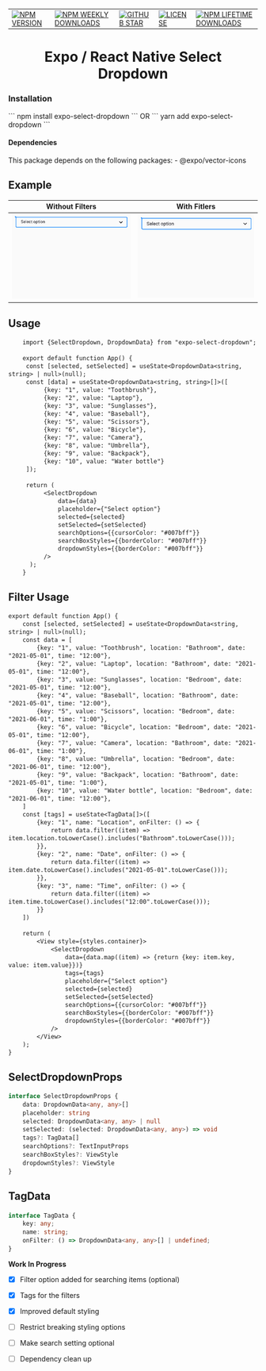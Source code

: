 |                                                                                                                                                        |                                                                                                                                                                                                           |                                                                                                                                                                                                                             |                                                                                                                                                    |                                                                                                                                                                                    |
|--------------------------------------------------------------------------------------------------------------------------------------------------------|-----------------------------------------------------------------------------------------------------------------------------------------------------------------------------------------------------------|-----------------------------------------------------------------------------------------------------------------------------------------------------------------------------------------------------------------------------|----------------------------------------------------------------------------------------------------------------------------------------------------|------------------------------------------------------------------------------------------------------------------------------------------------------------------------------------|
| <a href="https://www.npmjs.com/package/expo-select-dropdown">![NPM VERSION](https://img.shields.io/npm/v/expo-select-dropdown?style=for-the-badge)</a> | <a href="https://www.npmjs.com/package/expo-select-dropdown">![NPM WEEKLY DOWNLOADS](https://img.shields.io/npm/dw/expo-select-dropdown?color=%232CA215&label=WEEKLY%20DOWNLOADS&style=for-the-badge)</a> | <a href="https://github.com/danish1658/react-native-dropdown-select-list/stargazers">![GITHUB STAR](https://img.shields.io/github/stars/bjtrounson/expo-select-dropdown?label=Give%20Us%20A%20Star&style=for-the-badge)</a> | <a href="https://www.npmjs.com/package/expo-select-dropdown">![LICENSE](https://img.shields.io/npm/l/expo-select-dropdown?style=for-the-badge)</a> | <a href="https://www.npmjs.com/package/expo-select-dropdown">![NPM LIFETIME DOWNLOADS](https://img.shields.io/npm/dt/expo-select-dropdown?color=%232CA215&style=for-the-badge)</a> |

<h1 align="center">
Expo / React Native Select Dropdown
</h1>

<h3>Installation</h3>
```
npm install expo-select-dropdown
```
OR
```
yarn add expo-select-dropdown
```

<h4> Dependencies </h4>
This package depends on the following packages:
- @expo/vector-icons


<h2>Example</h2>

| Without Filters  | With Fitlers             |
|------------------|--------------------------|
| ![](preview.gif) | ![](preview-filters.gif) |

<h2>Usage</h2>

```tsx
    import {SelectDropdown, DropdownData} from "expo-select-dropdown";
    
    export default function App() {  
     const [selected, setSelected] = useState<DropdownData<string, string> | null>(null);  
     const [data] = useState<DropdownData<string, string>[]>([  
          {key: "1", value: "Toothbrush"}, 
          {key: "2", value: "Laptop"}, 
          {key: "3", value: "Sunglasses"},  
	      {key: "4", value: "Baseball"}, 
	      {key: "5", value: "Scissors"}, 
	      {key: "6", value: "Bicycle"},  
	      {key: "7", value: "Camera"}, 
	      {key: "8", value: "Umbrella"}, 
	      {key: "9", value: "Backpack"},  
	      {key: "10", value: "Water bottle"}  
     ]);
       
     return (  
          <SelectDropdown  
		      data={data}  
              placeholder={"Select option"}  
              selected={selected}  
              setSelected={setSelected}  
              searchOptions={{cursorColor: "#007bff"}}  
              searchBoxStyles={{borderColor: "#007bff"}}  
              dropdownStyles={{borderColor: "#007bff"}}  
          />  
      );  
    }
```

<h2>Filter Usage</h2>

```tsx
export default function App() {
    const [selected, setSelected] = useState<DropdownData<string, string> | null>(null);
    const data = [
        {key: "1", value: "Toothbrush", location: "Bathroom", date: "2021-05-01", time: "12:00"},
        {key: "2", value: "Laptop", location: "Bathroom", date: "2021-05-01", time: "12:00"},
        {key: "3", value: "Sunglasses", location: "Bedroom", date: "2021-05-01", time: "12:00"},
        {key: "4", value: "Baseball", location: "Bathroom", date: "2021-05-01", time: "12:00"},
        {key: "5", value: "Scissors", location: "Bedroom", date: "2021-06-01", time: "1:00"},
        {key: "6", value: "Bicycle", location: "Bedroom", date: "2021-05-01", time: "12:00"},
        {key: "7", value: "Camera", location: "Bathroom", date: "2021-06-01", time: "1:00"},
        {key: "8", value: "Umbrella", location: "Bedroom", date: "2021-06-01", time: "12:00"},
        {key: "9", value: "Backpack", location: "Bathroom", date: "2021-05-01", time: "1:00"},
        {key: "10", value: "Water bottle", location: "Bedroom", date: "2021-06-01", time: "12:00"},
    ]
    const [tags] = useState<TagData[]>([
        {key: "1", name: "Location", onFilter: () => {
            return data.filter((item) => item.location.toLowerCase().includes("Bathroom".toLowerCase()));
        }},
        {key: "2", name: "Date", onFilter: () => {
            return data.filter((item) => item.date.toLowerCase().includes("2021-05-01".toLowerCase()));
        }},
        {key: "3", name: "Time", onFilter: () => {
            return data.filter((item) => item.time.toLowerCase().includes("12:00".toLowerCase()));
        }}
    ])

    return (
        <View style={styles.container}>
            <SelectDropdown
                data={data.map((item) => {return {key: item.key, value: item.value}})}
                tags={tags}
                placeholder={"Select option"}
                selected={selected}
                setSelected={setSelected}
                searchOptions={{cursorColor: "#007bff"}}
                searchBoxStyles={{borderColor: "#007bff"}}
                dropdownStyles={{borderColor: "#007bff"}}
            />
        </View>
    );
}
```

<h2>SelectDropdownProps</h2>

```ts
interface SelectDropdownProps {  
    data: DropdownData<any, any>[]  
    placeholder: string  
    selected: DropdownData<any, any> | null  
    setSelected: (selected: DropdownData<any, any>) => void
    tags?: TagData[]
    searchOptions?: TextInputProps  
    searchBoxStyles?: ViewStyle  
    dropdownStyles?: ViewStyle
}
```

<h2>TagData</h2>

```ts
interface TagData {
    key: any;
    name: string;
    onFilter: () => DropdownData<any, any>[] | undefined;
}
```


**Work In Progress**
- [x] Filter option added for searching items (optional)
- [x]  Tags for the filters
- [x] Improved default styling
- [ ] Restrict breaking styling options
- [ ] Make search setting optional
- [ ] Dependency clean up

